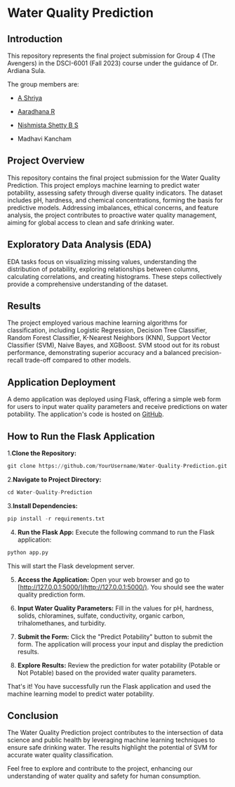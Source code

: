 # Water Quality Prediction

## Introduction

This repository represents the final project submission for Group 4 (The Avengers) in the DSCI-6001 (Fall 2023) course under the guidance of Dr. Ardiana Sula.

The group members are:

- [A Shriya ](https://www.linkedin.com/in/shraddha-shrestha-j06/)
- [Aaradhana R](https://www.linkedin.com/in/mallikarjun-aitha/)
- [Nishmista Shetty B S](https://www.linkedin.com/in/sirihg/)

- Madhavi Kancham

## Project Overview

This repository contains the final project submission for the Water Quality Prediction. This project employs machine learning to predict water potability, assessing safety through diverse quality indicators. The dataset includes pH, hardness, and chemical concentrations, forming the basis for predictive models. Addressing imbalances, ethical concerns, and feature analysis, the project contributes to proactive water quality management, aiming for global access to clean and safe drinking water.

## Exploratory Data Analysis (EDA)

EDA tasks focus on visualizing missing values, understanding the distribution of potability, exploring relationships between columns, calculating correlations, and creating histograms. These steps collectively provide a comprehensive understanding of the dataset.

## Results

The project employed various machine learning algorithms for classification, including Logistic Regression, Decision Tree Classifier, Random Forest Classifier, K-Nearest Neighbors (KNN), Support Vector Classifier (SVM), Naive Bayes, and XGBoost. SVM stood out for its robust performance, demonstrating superior accuracy and a balanced precision-recall trade-off compared to other models.

## Application Deployment

A demo application was deployed using Flask, offering a simple web form for users to input water quality parameters and receive predictions on water potability. The application's code is hosted on [GitHub](https://github.com/Projects-UNH/Water-Quality-Prediction).

## How to Run the Flask Application

1.**Clone the Repository:**
```python
git clone https://github.com/YourUsername/Water-Quality-Prediction.git
```
2.**Navigate to Project Directory:**
```python
cd Water-Quality-Prediction
```
3.**Install Dependencies:**
```python
pip install -r requirements.txt
```
4. **Run the Flask App:**
Execute the following command to run the Flask application:
```python
python app.py
```

This will start the Flask development server.

5. **Access the Application:**
Open your web browser and go to [http://127.0.0.1:5000/](http://127.0.0.1:5000/). You should see the water quality prediction form.

6. **Input Water Quality Parameters:**
Fill in the values for pH, hardness, solids, chloramines, sulfate, conductivity, organic carbon, trihalomethanes, and turbidity.

7. **Submit the Form:**
Click the "Predict Potability" button to submit the form. The application will process your input and display the prediction results.

8. **Explore Results:**
Review the prediction for water potability (Potable or Not Potable) based on the provided water quality parameters.

That's it! You have successfully run the Flask application and used the machine learning model to predict water potability.


## Conclusion

The Water Quality Prediction project contributes to the intersection of data science and public health by leveraging machine learning techniques to ensure safe drinking water. The results highlight the potential of SVM for accurate water quality classification.


Feel free to explore and contribute to the project, enhancing our understanding of water quality and safety for human consumption.
